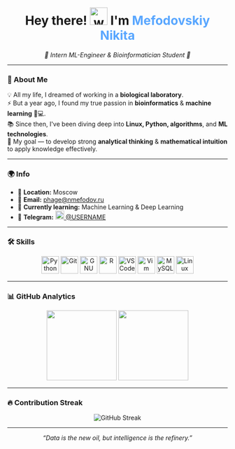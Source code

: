 <!-- ==================== HEADER ==================== -->
<h1 align="center">
  Hey there! <img src="https://user-images.githubusercontent.com/18350557/176309783-0785949b-9127-417c-8b55-ab5a4333674e.gif" width="40px" alt="wave">  
  I'm <span style="color:#58a6ff">Mefodovskiy Nikita</span>
</h1>

<p align="center">
  <em>🌱 Intern ML-Engineer & Bioinformatician Student 🧬</em>
</p>

---

<!-- ==================== ABOUT ME ==================== -->
### 🧬 About Me

💡 All my life, I dreamed of working in a **biological laboratory**.  
⚡ But a year ago, I found my true passion in **bioinformatics** & **machine learning** 🧬💻.  
📚 Since then, I've been diving deep into **Linux, Python, algorithms**, and **ML technologies**.  
🧠 My goal — to develop strong **analytical thinking** & **mathematical intuition** to apply knowledge effectively.

---

<!-- ==================== INFO ==================== -->
### 🌍 Info

- 📍 **Location:** Moscow  
- 📧 **Email:** [phage@nmefodov.ru](mailto:phage@nmefodov.ru)  
- 🧠 **Currently learning:** Machine Learning & Deep Learning  
- 💬 **Telegram:** <a href="https://t.me/phage_lover" target="_blank"><img src="https://cdn-icons-png.flaticon.com/512/2111/2111646.png" width="20" alt="Telegram Icon"/> @USERNAME</a>  

---

<!-- ==================== SKILLS ==================== -->
### 🛠 Skills

<p align="center">
<a href="https://www.python.org/" target="_blank"><img src="https://raw.githubusercontent.com/danielcranney/readme-generator/main/public/icons/skills/python-colored.svg" alt="Python" width="40"/></a>
<a href="https://git-scm.com/" target="_blank"><img src="https://raw.githubusercontent.com/danielcranney/readme-generator/main/public/icons/skills/git-colored.svg" alt="Git" width="40"/></a>
<a href="https://www.gnu.org/software/bash/" target="_blank"><img src="https://raw.githubusercontent.com/danielcranney/readme-generator/main/public/icons/skills/gnubash-colored.svg" alt="GNU Bash" width="40"/></a>
<a href="https://www.r-project.org/" target="_blank"><img src="https://raw.githubusercontent.com/danielcranney/readme-generator/main/public/icons/skills/rlang-colored.svg" alt="R" width="40"/></a>
<a href="https://code.visualstudio.com/" target="_blank"><img src="https://raw.githubusercontent.com/danielcranney/readme-generator/main/public/icons/skills/visualstudiocode-colored.svg" alt="VS Code" width="40"/></a>
<a href="https://www.vim.org/" target="_blank"><img src="https://raw.githubusercontent.com/danielcranney/readme-generator/main/public/icons/skills/vim-colored.svg" alt="Vim" width="40"/></a>
<a href="https://www.mysql.com/" target="_blank"><img src="https://raw.githubusercontent.com/danielcranney/readme-generator/main/public/icons/skills/mysql-colored.svg" alt="MySQL" width="40"/></a>
<a href="https://www.linux.org" target="_blank"><img src="https://raw.githubusercontent.com/danielcranney/readme-generator/main/public/icons/skills/linux-colored.svg" alt="Linux" width="40"/></a>
</p>

---

<!-- ==================== GITHUB STATS ==================== -->
### 📊 GitHub Analytics

<p align="center">
<img src="https://github-readme-stats.vercel.app/api?username=nikitafoon&show_icons=true&theme=tokyonight&hide_border=true&count_private=true" height="160px"/>
<img src="https://github-readme-stats.vercel.app/api/top-langs/?username=nikitafoon&layout=compact&theme=tokyonight&hide_border=true" height="160px"/>
</p>

---

<!-- ==================== STREAK ==================== -->
### 🔥 Contribution Streak

<p align="center">
  <img src="https://streak-stats.demolab.com?user=nikitafoon&theme=tokyonight&hide_border=true" alt="GitHub Streak" />
</p>

---

<!-- ==================== FOOTER QUOTE ==================== -->
<p align="center">
  <em>“Data is the new oil, but intelligence is the refinery.”</em>
</p>

